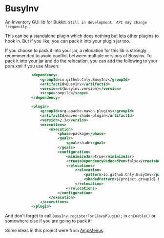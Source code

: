 # BusyInv

An Inventory GUI lib for Bukkit. `Still in development. API may change frequently.`

This can be a standalone plugin which does nothing but lets other plugins to hook in. But if you like, you can pack it into your plugin jar too.

If you choose to pack it into your jar, a relocation for this lib is strongly recommended to avoid conflict between multiple versions of BusyInv. To pack it into your jar and do the relocation, you can add the following to your pom.xml if you use Maven:
```xml
			<dependency>
				<groupId>io.github.Cnly.BusyInv</groupId>
				<artifactId>BusyInv</artifactId>
				<version>${busyinv.version}</version>
				<scope>compile</scope>
			</dependency>

			<plugin>
				<groupId>org.apache.maven.plugins</groupId>
				<artifactId>maven-shade-plugin</artifactId>
				<version>2.3</version>
				<executions>
					<execution>
						<phase>package</phase>
						<goals>
							<goal>shade</goal>
						</goals>
						<configuration>
							<minimizeJar>true</minimizeJar>
							<createDependencyReducedPom>false</createDependencyReducedPom>
							<relocations>
								<relocation>
									<pattern>io.github.Cnly.BusyInv</pattern>
									<shadedPattern>${project.groupId}.BusyInv</shadedPattern>
								</relocation>
							</relocations>
						</configuration>
					</execution>
				</executions>
			</plugin>
```

And don't forget to call `BusyInv.registerFor(JavaPlugin);` in `onEnable()` or somewhere else if you are going to pack it!

Some ideas in this project were from [AmpMenus](https://github.com/ampayne2/AmpMenus).
